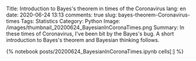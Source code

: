 ﻿Title: Introduction to Bayes's theorem in times of the Coronavirus
lang: en
date: 2020-06-24 13:13
comments: true
slug: bayes-theorem-Coronavirus-times
Tags: Statistics
Category: Python
Image: /images/thumbnail_20200624_BayesianInCoronaTimes.png
Summary: In these times of Coronavirus, I've been bit by the Bayes's bug. A short introduction to Bayes's theorem and Bayesian thinking follows.

{% notebook posts/20200624_BayesianInCoronaTimes.ipynb cells[:] %}
